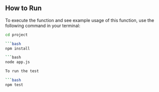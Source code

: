 ## How to Run

To execute the function and see example usage of this function, use the following command in your terminal:

````bash
cd project

```bash
npm install

```bash
node app.js

To run the test

```bash
npm test
````
